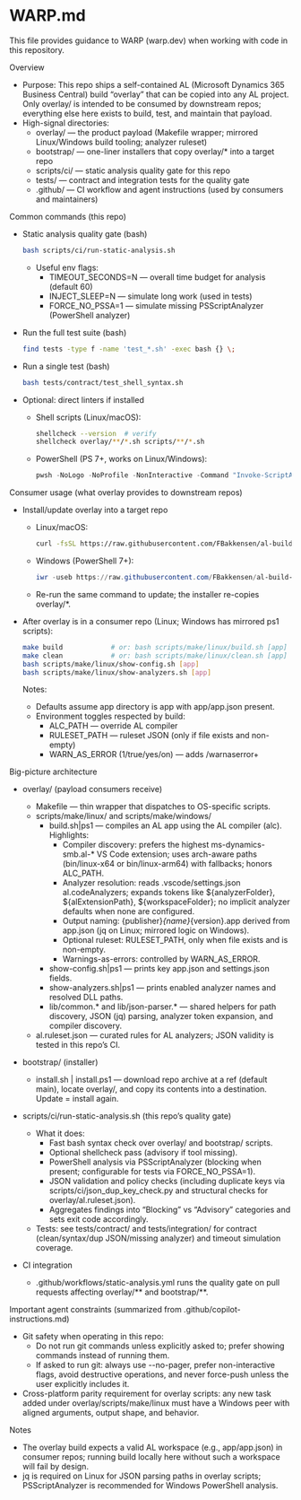 # WARP.md

This file provides guidance to WARP (warp.dev) when working with code in this repository.

Overview
- Purpose: This repo ships a self-contained AL (Microsoft Dynamics 365 Business Central) build “overlay” that can be copied into any AL project. Only overlay/ is intended to be consumed by downstream repos; everything else here exists to build, test, and maintain that payload.
- High-signal directories:
  - overlay/ — the product payload (Makefile wrapper; mirrored Linux/Windows build tooling; analyzer ruleset)
  - bootstrap/ — one-liner installers that copy overlay/* into a target repo
  - scripts/ci/ — static analysis quality gate for this repo
  - tests/ — contract and integration tests for the quality gate
  - .github/ — CI workflow and agent instructions (used by consumers and maintainers)

Common commands (this repo)
- Static analysis quality gate (bash)
  ```bash path=null start=null
  bash scripts/ci/run-static-analysis.sh
  ```
  - Useful env flags:
    - TIMEOUT_SECONDS=N — overall time budget for analysis (default 60)
    - INJECT_SLEEP=N — simulate long work (used in tests)
    - FORCE_NO_PSSA=1 — simulate missing PSScriptAnalyzer (PowerShell analyzer)

- Run the full test suite (bash)
  ```bash path=null start=null
  find tests -type f -name 'test_*.sh' -exec bash {} \;
  ```

- Run a single test (bash)
  ```bash path=null start=null
  bash tests/contract/test_shell_syntax.sh
  ```

- Optional: direct linters if installed
  - Shell scripts (Linux/macOS):
    ```bash path=null start=null
    shellcheck --version  # verify
    shellcheck overlay/**/*.sh scripts/**/*.sh
    ```
  - PowerShell (PS 7+, works on Linux/Windows):
    ```powershell path=null start=null
    pwsh -NoLogo -NoProfile -NonInteractive -Command "Invoke-ScriptAnalyzer -Path overlay,bootstrap"
    ```

Consumer usage (what overlay provides to downstream repos)
- Install/update overlay into a target repo
  - Linux/macOS:
    ```bash path=null start=null
    curl -fsSL https://raw.githubusercontent.com/FBakkensen/al-build-tools/main/bootstrap/install.sh | bash -s -- --dest .
    ```
  - Windows (PowerShell 7+):
    ```powershell path=null start=null
    iwr -useb https://raw.githubusercontent.com/FBakkensen/al-build-tools/main/bootstrap/install.ps1 | iex; Install-AlBuildTools -Dest .
    ```
  - Re-run the same command to update; the installer re-copies overlay/*.

- After overlay is in a consumer repo (Linux; Windows has mirrored ps1 scripts):
  ```bash path=null start=null
  make build            # or: bash scripts/make/linux/build.sh [app]
  make clean            # or: bash scripts/make/linux/clean.sh [app]
  bash scripts/make/linux/show-config.sh [app]
  bash scripts/make/linux/show-analyzers.sh [app]
  ```
  Notes:
  - Defaults assume app directory is app with app/app.json present.
  - Environment toggles respected by build:
    - ALC_PATH — override AL compiler
    - RULESET_PATH — ruleset JSON (only if file exists and non-empty)
    - WARN_AS_ERROR (1/true/yes/on) — adds /warnaserror+

Big-picture architecture
- overlay/ (payload consumers receive)
  - Makefile — thin wrapper that dispatches to OS-specific scripts.
  - scripts/make/linux/ and scripts/make/windows/
    - build.sh|ps1 — compiles an AL app using the AL compiler (alc). Highlights:
      - Compiler discovery: prefers the highest ms-dynamics-smb.al-* VS Code extension; uses arch-aware paths (bin/linux-x64 or bin/linux-arm64) with fallbacks; honors ALC_PATH.
      - Analyzer resolution: reads .vscode/settings.json al.codeAnalyzers; expands tokens like ${analyzerFolder}, ${alExtensionPath}, ${workspaceFolder}; no implicit analyzer defaults when none are configured.
      - Output naming: {publisher}_{name}_{version}.app derived from app.json (jq on Linux; mirrored logic on Windows).
      - Optional ruleset: RULESET_PATH, only when file exists and is non-empty.
      - Warnings-as-errors: controlled by WARN_AS_ERROR.
    - show-config.sh|ps1 — prints key app.json and settings.json fields.
    - show-analyzers.sh|ps1 — prints enabled analyzer names and resolved DLL paths.
    - lib/common.* and lib/json-parser.* — shared helpers for path discovery, JSON (jq) parsing, analyzer token expansion, and compiler discovery.
  - al.ruleset.json — curated rules for AL analyzers; JSON validity is tested in this repo’s CI.

- bootstrap/ (installer)
  - install.sh | install.ps1 — download repo archive at a ref (default main), locate overlay/, and copy its contents into a destination. Update = install again.

- scripts/ci/run-static-analysis.sh (this repo’s quality gate)
  - What it does:
    - Fast bash syntax check over overlay/ and bootstrap/ scripts.
    - Optional shellcheck pass (advisory if tool missing).
    - PowerShell analysis via PSScriptAnalyzer (blocking when present; configurable for tests via FORCE_NO_PSSA=1).
    - JSON validation and policy checks (including duplicate keys via scripts/ci/json_dup_key_check.py and structural checks for overlay/al.ruleset.json).
    - Aggregates findings into “Blocking” vs “Advisory” categories and sets exit code accordingly.
  - Tests: see tests/contract/ and tests/integration/ for contract (clean/syntax/dup JSON/missing analyzer) and timeout simulation coverage.

- CI integration
  - .github/workflows/static-analysis.yml runs the quality gate on pull requests affecting overlay/** and bootstrap/**.

Important agent constraints (summarized from .github/copilot-instructions.md)
- Git safety when operating in this repo:
  - Do not run git commands unless explicitly asked to; prefer showing commands instead of running them.
  - If asked to run git: always use --no-pager, prefer non-interactive flags, avoid destructive operations, and never force-push unless the user explicitly includes it.
- Cross-platform parity requirement for overlay scripts: any new task added under overlay/scripts/make/linux must have a Windows peer with aligned arguments, output shape, and behavior.

Notes
- The overlay build expects a valid AL workspace (e.g., app/app.json) in consumer repos; running build locally here without such a workspace will fail by design.
- jq is required on Linux for JSON parsing paths in overlay scripts; PSScriptAnalyzer is recommended for Windows PowerShell analysis.

